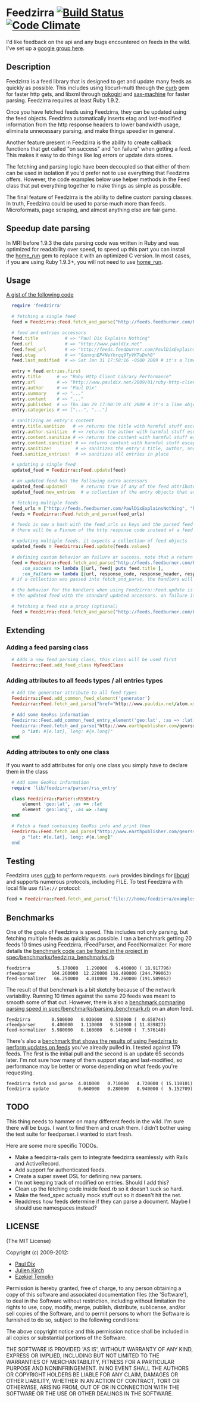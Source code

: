 # Feedzirra [![Build Status](https://secure.travis-ci.org/pauldix/feedzirra.png)](http://travis-ci.org/pauldix/feedzirra) [![Code Climate](https://codeclimate.com/github/pauldix/feedzirra.png)](https://codeclimate.com/github/pauldix/feedzirra)

I'd like feedback on the api and any bugs encountered on feeds in the wild. I've set up a [google group here](http://groups.google.com/group/feedzirra).

## Description

Feedzirra is a feed library that is designed to get and update many feeds as quickly as possible. This includes using libcurl-multi through the [curb](https://github.com/taf2/curb) gem for faster http gets, and libxml through [nokogiri](https://github.com/tenderlove/nokogiri) and [sax-machine](https://github.com/pauldix/sax-machine) for faster parsing. Feedzirra requires at least Ruby 1.9.2.

Once you have fetched feeds using Feedzirra, they can be updated using the feed objects. Feedzirra automatically inserts etag and last-modified information from the http response headers to lower bandwidth usage, eliminate unnecessary parsing, and make things speedier in general.

Another feature present in Feedzirra is the ability to create callback functions that get called "on success" and "on failure" when getting a feed. This makes it easy to do things like log errors or update data stores.

The fetching and parsing logic have been decoupled so that either of them can be used in isolation if you'd prefer not to use everything that Feedzirra offers. However, the code examples below use helper methods in the Feed class that put everything together to make things as simple as possible.

The final feature of Feedzirra is the ability to define custom parsing classes. In truth, Feedzirra could be used to parse much more than feeds. Microformats, page scraping, and almost anything else are fair game.

## Speedup date parsing

In MRI before 1.9.3 the date parsing code was written in Ruby and was optimized for readability over speed, to speed up this part you can install the [home_run](https://github.com/jeremyevans/home_run) gem to replace it with an optimized C version. In most cases, if you are using Ruby 1.9.3+, you will not need to use [home_run](https://github.com/jeremyevans/home_run).

## Usage

[A gist of the following code](http://gist.github.com/57285)

```ruby
  require 'feedzirra'

  # fetching a single feed
  feed = Feedzirra::Feed.fetch_and_parse("http://feeds.feedburner.com/PaulDixExplainsNothing")

  # feed and entries accessors
  feed.title          # => "Paul Dix Explains Nothing"
  feed.url            # => "http://www.pauldix.net"
  feed.feed_url       # => "http://feeds.feedburner.com/PaulDixExplainsNothing"
  feed.etag           # => "GunxqnEP4NeYhrqq9TyVKTuDnh0"
  feed.last_modified  # => Sat Jan 31 17:58:16 -0500 2009 # it's a Time object

  entry = feed.entries.first
  entry.title      # => "Ruby Http Client Library Performance"
  entry.url        # => "http://www.pauldix.net/2009/01/ruby-http-client-library-performance.html"
  entry.author     # => "Paul Dix"
  entry.summary    # => "..."
  entry.content    # => "..."
  entry.published  # => Thu Jan 29 17:00:19 UTC 2009 # it's a Time object
  entry.categories # => ["...", "..."]

  # sanitizing an entry's content
  entry.title.sanitize   # => returns the title with harmful stuff escaped
  entry.author.sanitize  # => returns the author with harmful stuff escaped
  entry.content.sanitize # => returns the content with harmful stuff escaped
  entry.content.sanitize! # => returns content with harmful stuff escaped and replaces original (also exists for author and title)
  entry.sanitize!         # => sanitizes the entry's title, author, and content in place (as in, it changes the value to clean versions)
  feed.sanitize_entries!  # => sanitizes all entries in place

  # updating a single feed
  updated_feed = Feedzirra::Feed.update(feed)

  # an updated feed has the following extra accessors
  updated_feed.updated?     # returns true if any of the feed attributes have been modified. will return false if no new entries
  updated_feed.new_entries  # a collection of the entry objects that are newer than the latest in the feed before update

  # fetching multiple feeds
  feed_urls = ["http://feeds.feedburner.com/PaulDixExplainsNothing", "http://feeds.feedburner.com/trottercashion"]
  feeds = Feedzirra::Feed.fetch_and_parse(feed_urls)

  # feeds is now a hash with the feed_urls as keys and the parsed feed objects as values. If an error was thrown
  # there will be a Fixnum of the http response code instead of a feed object

  # updating multiple feeds. it expects a collection of feed objects
  updated_feeds = Feedzirra::Feed.update(feeds.values)

  # defining custom behavior on failure or success. note that a return status of 304 (not updated) will call the on_success handler
  feed = Feedzirra::Feed.fetch_and_parse("http://feeds.feedburner.com/PaulDixExplainsNothing",
      :on_success => lambda [|url, feed| puts feed.title ],
      :on_failure => lambda [|url, response_code, response_header, response_body| puts response_body ])
  # if a collection was passed into fetch_and_parse, the handlers will be called for each one

  # the behavior for the handlers when using Feedzirra::Feed.update is slightly different. The feed passed into on_success will be
  # the updated feed with the standard updated accessors. on failure it will be the original feed object passed into update

  # fetching a feed via a proxy (optional)
  feed = Feedzirra::Feed.fetch_and_parse("http://feeds.feedburner.com/PaulDixExplainsNothing", {:proxy_url => '10.0.0.1', :proxy_port => 3084})

```
## Extending

### Adding a feed parsing class

```ruby
  # Adds a new feed parsing class, this class will be used first
  Feedzirra::Feed.add_feed_class MyFeedClass
```

### Adding attributes to all feeds types / all entries types

```ruby
  # Add the generator attribute to all feed types
  Feedzirra::Feed.add_common_feed_element('generator')
  Feedzirra::Feed.fetch_and_parse("href="http://www.pauldix.net/atom.xml").generator # => 'TypePad'

  # Add some GeoRss information
  Feedzirra::Feed.add_common_feed_entry_element('geo:lat', :as => :lat)
  Feedzirra::Feed.fetch_and_parse("http://www.earthpublisher.com/georss.php").entries.each do |e|
      p "lat: #[e.lat}, long: #{e.long]"
  end
```

### Adding attributes to only one class

If you want to add attributes for only one class you simply have to declare them in the class

```ruby
  # Add some GeoRss information
  require 'lib/feedzirra/parser/rss_entry'

  class Feedzirra::Parser::RSSEntry
      element 'geo:lat', :as => :lat
      element 'geo:long', :as => :long
  end

  # Fetch a feed containing GeoRss info and print them
  Feedzirra::Feed.fetch_and_parse("http://www.earthpublisher.com/georss.php").entries.each do |e|
      p "lat: #[e.lat}, long: #{e.long]"
  end
```

## Testing

Feedzirra uses [curb](https://github.com/taf2/curb) to perform requests. `curb` provides bindings for [libcurl](http://curl.haxx.se/libcurl/) and supports numerous protocols, including FILE. To test Feedzirra with local file use `file://` protocol:
```ruby
feed = Feedzirra::Feed.fetch_and_parse('file:///home/feedzirra/examples/feed.rss')
```


## Benchmarks

One of the goals of Feedzirra is speed. This includes not only parsing, but fetching multiple feeds as quickly as possible. I ran a benchmark getting 20 feeds 10 times using Feedzirra, rFeedParser, and FeedNormalizer. For more details the [benchmark code can be found in the project in spec/benchmarks/feedzirra_benchmarks.rb](https://github.com/pauldix/feedzirra/blob/7fb5634c5c16e9c6ec971767b462c6518cd55f5d/spec/benchmarks/feedzirra_benchmarks.rb)

    feedzirra          5.170000   1.290000   6.460000 ( 18.917796)
    rfeedparser      104.260000  12.220000 116.480000 (244.799063)
    feed-normalizer   66.250000   4.010000  70.260000 (191.589862)

The result of that benchmark is a bit sketchy because of the network variability. Running 10 times against the same 20 feeds was meant to smooth some of that out. However, there is also a [benchmark comparing parsing speed in spec/benchmarks/parsing_benchmark.rb](https://github.com/pauldix/feedzirra/blob/7fb5634c5c16e9c6ec971767b462c6518cd55f5d/spec/benchmarks/parsing_benchmark.rb) on an atom feed.

    feedzirra        0.500000   0.030000   0.530000 (  0.658744)
    rfeedparser      8.400000   1.110000   9.510000 ( 11.839827)
    feed-normalizer  5.980000   0.160000   6.140000 (  7.576140)

There's also a [benchmark that shows the results of using Feedzirra to perform updates on feeds](https://github.com/pauldix/feedzirra/blob/45d64319544c61a4c9eb9f7f825c73b9f9030cb3/spec/benchmarks/updating_benchmarks.rb) you've already pulled in. I tested against 179 feeds. The first is the initial pull and the second is an update 65 seconds later. I'm not sure how many of them support etag and last-modified, so performance may be better or worse depending on what feeds you're requesting.

    feedzirra fetch and parse  4.010000   0.710000   4.720000 ( 15.110101)
    feedzirra update           0.660000   0.280000   0.940000 (  5.152709)

## TODO

This thing needs to hammer on many different feeds in the wild. I'm sure there will be bugs. I want to find them and crush them. I didn't bother using the test suite for feedparser. i wanted to start fresh.

Here are some more specific TODOs.
* Make a feedzirra-rails gem to integrate feedzirra seamlessly with Rails and ActiveRecord.
* Add support for authenticated feeds.
* Create a super sweet DSL for defining new parsers.
* I'm not keeping track of modified on entries. Should I add this?
* Clean up the fetching code inside feed.rb so it doesn't suck so hard.
* Make the feed_spec actually mock stuff out so it doesn't hit the net.
* Readdress how feeds determine if they can parse a document. Maybe I should use namespaces instead?

## LICENSE

(The MIT License)

Copyright (c) 2009-2012:

- [Paul Dix](http://pauldix.net)
- [Julien Kirch](http://archiloque.net/)
- [Ezekiel Templin](http://zeke.templ.in/)

Permission is hereby granted, free of charge, to any person obtaining
a copy of this software and associated documentation files (the
'Software'), to deal in the Software without restriction, including
without limitation the rights to use, copy, modify, merge, publish,
distribute, sublicense, and/or sell copies of the Software, and to
permit persons to whom the Software is furnished to do so, subject to
the following conditions:

The above copyright notice and this permission notice shall be
included in all copies or substantial portions of the Software.

THE SOFTWARE IS PROVIDED 'AS IS', WITHOUT WARRANTY OF ANY KIND,
EXPRESS OR IMPLIED, INCLUDING BUT NOT LIMITED TO THE WARRANTIES OF
MERCHANTABILITY, FITNESS FOR A PARTICULAR PURPOSE AND NONINFRINGEMENT.
IN NO EVENT SHALL THE AUTHORS OR COPYRIGHT HOLDERS BE LIABLE FOR ANY
CLAIM, DAMAGES OR OTHER LIABILITY, WHETHER IN AN ACTION OF CONTRACT,
TORT OR OTHERWISE, ARISING FROM, OUT OF OR IN CONNECTION WITH THE
SOFTWARE OR THE USE OR OTHER DEALINGS IN THE SOFTWARE.
